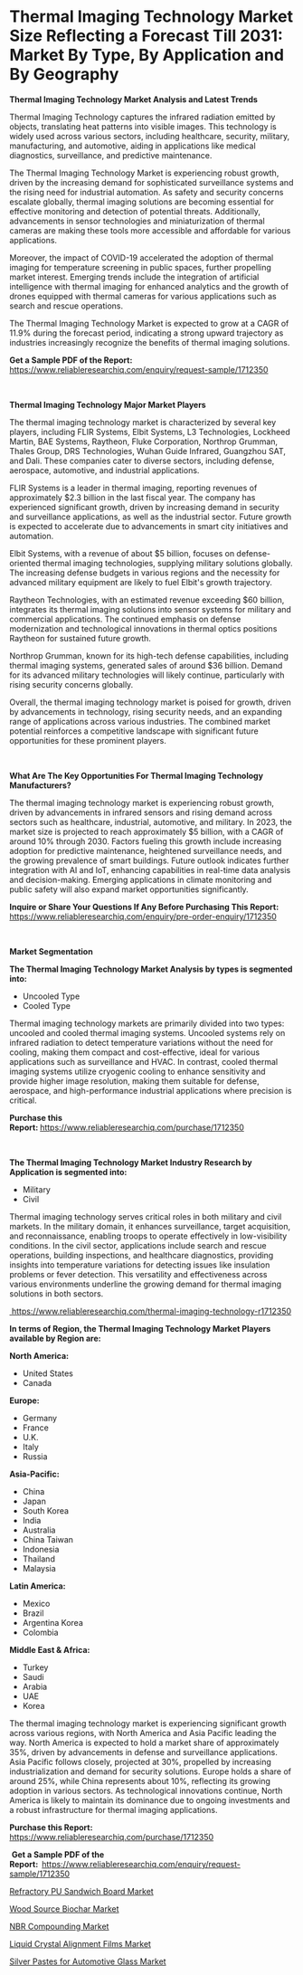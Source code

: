 <p><h1>Thermal Imaging Technology Market Size Reflecting a Forecast Till 2031: Market By Type, By Application and By Geography</h1></p><p><strong>Thermal Imaging Technology Market Analysis and Latest Trends</strong></p>
<p><p>Thermal Imaging Technology captures the infrared radiation emitted by objects, translating heat patterns into visible images. This technology is widely used across various sectors, including healthcare, security, military, manufacturing, and automotive, aiding in applications like medical diagnostics, surveillance, and predictive maintenance.</p><p>The Thermal Imaging Technology Market is experiencing robust growth, driven by the increasing demand for sophisticated surveillance systems and the rising need for industrial automation. As safety and security concerns escalate globally, thermal imaging solutions are becoming essential for effective monitoring and detection of potential threats. Additionally, advancements in sensor technologies and miniaturization of thermal cameras are making these tools more accessible and affordable for various applications.</p><p>Moreover, the impact of COVID-19 accelerated the adoption of thermal imaging for temperature screening in public spaces, further propelling market interest. Emerging trends include the integration of artificial intelligence with thermal imaging for enhanced analytics and the growth of drones equipped with thermal cameras for various applications such as search and rescue operations.</p><p>The Thermal Imaging Technology Market is expected to grow at a CAGR of 11.9% during the forecast period, indicating a strong upward trajectory as industries increasingly recognize the benefits of thermal imaging solutions.</p></p>
<p><strong>Get a Sample PDF of the Report:&nbsp;</strong> <a href="https://www.reliableresearchiq.com/enquiry/request-sample/1712350?utm_campaign=1804&utm_medium=2&utm_source=Github&utm_content=ia&utm_term=22102024&utm_id=thermal-imaging-technology">https://www.reliableresearchiq.com/enquiry/request-sample/1712350</a></p>
<p>&nbsp;</p>
<p><strong>Thermal Imaging Technology Major Market Players</strong></p>
<p><p>The thermal imaging technology market is characterized by several key players, including FLIR Systems, Elbit Systems, L3 Technologies, Lockheed Martin, BAE Systems, Raytheon, Fluke Corporation, Northrop Grumman, Thales Group, DRS Technologies, Wuhan Guide Infrared, Guangzhou SAT, and Dali. These companies cater to diverse sectors, including defense, aerospace, automotive, and industrial applications.</p><p>FLIR Systems is a leader in thermal imaging, reporting revenues of approximately $2.3 billion in the last fiscal year. The company has experienced significant growth, driven by increasing demand in security and surveillance applications, as well as the industrial sector. Future growth is expected to accelerate due to advancements in smart city initiatives and automation.</p><p>Elbit Systems, with a revenue of about $5 billion, focuses on defense-oriented thermal imaging technologies, supplying military solutions globally. The increasing defense budgets in various regions and the necessity for advanced military equipment are likely to fuel Elbit's growth trajectory.</p><p>Raytheon Technologies, with an estimated revenue exceeding $60 billion, integrates its thermal imaging solutions into sensor systems for military and commercial applications. The continued emphasis on defense modernization and technological innovations in thermal optics positions Raytheon for sustained future growth.</p><p>Northrop Grumman, known for its high-tech defense capabilities, including thermal imaging systems, generated sales of around $36 billion. Demand for its advanced military technologies will likely continue, particularly with rising security concerns globally.</p><p>Overall, the thermal imaging technology market is poised for growth, driven by advancements in technology, rising security needs, and an expanding range of applications across various industries. The combined market potential reinforces a competitive landscape with significant future opportunities for these prominent players.</p></p>
<p>&nbsp;</p>
<p><strong>What Are The Key Opportunities For Thermal Imaging Technology Manufacturers?</strong></p>
<p><p>The thermal imaging technology market is experiencing robust growth, driven by advancements in infrared sensors and rising demand across sectors such as healthcare, industrial, automotive, and military. In 2023, the market size is projected to reach approximately $5 billion, with a CAGR of around 10% through 2030. Factors fueling this growth include increasing adoption for predictive maintenance, heightened surveillance needs, and the growing prevalence of smart buildings. Future outlook indicates further integration with AI and IoT, enhancing capabilities in real-time data analysis and decision-making. Emerging applications in climate monitoring and public safety will also expand market opportunities significantly.</p></p>
<p><strong>Inquire or Share Your Questions If Any Before Purchasing This Report:</strong> <a href="https://www.reliableresearchiq.com/enquiry/pre-order-enquiry/1712350?utm_campaign=1804&utm_medium=2&utm_source=Github&utm_content=ia&utm_term=22102024&utm_id=thermal-imaging-technology">https://www.reliableresearchiq.com/enquiry/pre-order-enquiry/1712350</a></p>
<p>&nbsp;</p>
<p><strong>Market Segmentation</strong></p>
<p><strong>The Thermal Imaging Technology Market Analysis by types is segmented into:</strong></p>
<p><ul><li>Uncooled Type</li><li>Cooled Type</li></ul></p>
<p><p>Thermal imaging technology markets are primarily divided into two types: uncooled and cooled thermal imaging systems. Uncooled systems rely on infrared radiation to detect temperature variations without the need for cooling, making them compact and cost-effective, ideal for various applications such as surveillance and HVAC. In contrast, cooled thermal imaging systems utilize cryogenic cooling to enhance sensitivity and provide higher image resolution, making them suitable for defense, aerospace, and high-performance industrial applications where precision is critical.</p></p>
<p><strong>Purchase this Report:&nbsp;</strong><a href="https://www.reliableresearchiq.com/purchase/1712350?utm_campaign=1804&utm_medium=2&utm_source=Github&utm_content=ia&utm_term=22102024&utm_id=thermal-imaging-technology">https://www.reliableresearchiq.com/purchase/1712350</a></p>
<p>&nbsp;</p>
<p><strong>The Thermal Imaging Technology Market Industry Research by Application is segmented into:</strong></p>
<p><ul><li>Military</li><li>Civil</li></ul></p>
<p><p>Thermal imaging technology serves critical roles in both military and civil markets. In the military domain, it enhances surveillance, target acquisition, and reconnaissance, enabling troops to operate effectively in low-visibility conditions. In the civil sector, applications include search and rescue operations, building inspections, and healthcare diagnostics, providing insights into temperature variations for detecting issues like insulation problems or fever detection. This versatility and effectiveness across various environments underline the growing demand for thermal imaging solutions in both sectors.</p></p>
<p><a href="https://www.reliableresearchiq.com/thermal-imaging-technology-r1712350?utm_campaign=1804&utm_medium=2&utm_source=Github&utm_content=ia&utm_term=22102024&utm_id=thermal-imaging-technology">&nbsp;https://www.reliableresearchiq.com/thermal-imaging-technology-r1712350</a></p>
<p><strong>In terms of Region, the Thermal Imaging Technology Market Players available by Region are:</strong></p>
<p>
    <p> <strong> North America: </strong>
        <ul>
            <li>United States</li>
            <li>Canada</li>
        </ul>
        </p> 
    <p> <strong> Europe: </strong>
        <ul>
            <li>Germany</li>
            <li>France</li>
            <li>U.K.</li>
            <li>Italy</li>
            <li>Russia</li>
        </ul>
        </p> 
    <p> <strong> Asia-Pacific: </strong>
        <ul>
            <li>China</li>
            <li>Japan</li>
            <li>South Korea</li>
            <li>India</li>
            <li>Australia</li>
            <li>China Taiwan</li>
            <li>Indonesia</li>
            <li>Thailand</li>
            <li>Malaysia</li>
        </ul>
        </p> 
    <p> <strong> Latin America: </strong>
        <ul>
            <li>Mexico</li>
            <li>Brazil</li>
            <li>Argentina Korea</li>
            <li>Colombia</li>
        </ul>
        </p> 
    <p> <strong> Middle East & Africa: </strong>
        <ul>
            <li>Turkey</li>
            <li>Saudi</li>
            <li>Arabia</li>
            <li>UAE</li>
            <li>Korea</li>
        </ul>
    </p>
    </p>
<p><p>The thermal imaging technology market is experiencing significant growth across various regions, with North America and Asia Pacific leading the way. North America is expected to hold a market share of approximately 35%, driven by advancements in defense and surveillance applications. Asia Pacific follows closely, projected at 30%, propelled by increasing industrialization and demand for security solutions. Europe holds a share of around 25%, while China represents about 10%, reflecting its growing adoption in various sectors. As technological innovations continue, North America is likely to maintain its dominance due to ongoing investments and a robust infrastructure for thermal imaging applications.</p></p>
<p><strong>Purchase this Report: </strong><a href="https://www.reliableresearchiq.com/purchase/1712350?utm_campaign=1804&utm_medium=2&utm_source=Github&utm_content=ia&utm_term=22102024&utm_id=thermal-imaging-technology">https://www.reliableresearchiq.com/purchase/1712350</a></p>
<p>&nbsp;<strong>Get a Sample PDF of the Report:&nbsp;&nbsp;</strong><a href="https://www.reliableresearchiq.com/enquiry/request-sample/1712350?utm_campaign=1804&utm_medium=2&utm_source=Github&utm_content=ia&utm_term=22102024&utm_id=thermal-imaging-technology">https://www.reliableresearchiq.com/enquiry/request-sample/1712350</a></p>
<p><strong></strong></p>
<p><p><a href="https://www.linkedin.com/pulse/refractory-pu-sandwich-board-market-size-share-trends-analysis-jzc8e?utm_campaign=1804&utm_medium=2&utm_source=Github&utm_content=ia&utm_term=22102024&utm_id=thermal-imaging-technology">Refractory PU Sandwich Board Market</a></p><p><a href="https://www.linkedin.com/pulse/opportunities-challenges-wood-source-biochar-market-strategic-4wtfe?utm_campaign=1804&utm_medium=2&utm_source=Github&utm_content=ia&utm_term=22102024&utm_id=thermal-imaging-technology">Wood Source Biochar Market</a></p><p><a href="https://www.linkedin.com/pulse/market-dynamics-future-trends-global-nbr-compounding-sector-forecasted-tebbe?utm_campaign=1804&utm_medium=2&utm_source=Github&utm_content=ia&utm_term=22102024&utm_id=thermal-imaging-technology">NBR Compounding Market</a></p><p><a href="https://www.linkedin.com/pulse/liquid-crystal-alignment-films-market-share-analysis-growth-zjd6e?utm_campaign=1804&utm_medium=2&utm_source=Github&utm_content=ia&utm_term=22102024&utm_id=thermal-imaging-technology">Liquid Crystal Alignment Films Market</a></p><p><a href="https://www.linkedin.com/pulse/silver-pastes-automotive-glass-market-size-share-trends-analysis-ynxme?utm_campaign=1804&utm_medium=2&utm_source=Github&utm_content=ia&utm_term=22102024&utm_id=thermal-imaging-technology">Silver Pastes for Automotive Glass Market</a></p></p>